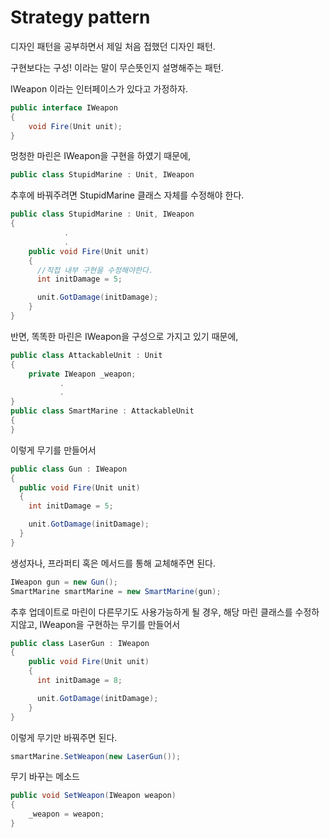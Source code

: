 <h1>Strategy pattern</h1>

디자인 패턴을 공부하면서 제일 처음 접했던 디자인 패턴.

구현보다는 구성! 이라는 말이 무슨뜻인지 설명해주는 패턴.

IWeapon 이라는 인터페이스가 있다고 가정하자.
```cs
public interface IWeapon
{
    void Fire(Unit unit);
}
```

멍청한 마린은 IWeapon을 구현을 하였기 때문에,
```cs
public class StupidMarine : Unit, IWeapon
```
추후에 바꿔주려면 StupidMarine 클래스 자체를 수정해야 한다.
```cs
public class StupidMarine : Unit, IWeapon
{
            .
            .
    public void Fire(Unit unit)
    {
      //직접 내부 구현을 수정해야한다.
      int initDamage = 5;

      unit.GotDamage(initDamage);
    }
}
```
반면, 똑똑한 마린은 IWeapon을 구성으로 가지고 있기 때문에,
```cs
public class AttackableUnit : Unit
{
    private IWeapon _weapon;
           .
           .
}
public class SmartMarine : AttackableUnit
{
}
```
이렇게 무기를 만들어서
```cs
public class Gun : IWeapon
{
  public void Fire(Unit unit)
  {
    int initDamage = 5;

    unit.GotDamage(initDamage);
  }
}
```
생성자나, 프라퍼티 혹은 메서드를 통해 교체해주면 된다.
```cs
IWeapon gun = new Gun();
SmartMarine smartMarine = new SmartMarine(gun);
```
추후 업데이트로 마린이 다른무기도 사용가능하게 될 경우, 해당 마린 클래스를 수정하지않고, IWeapon을 구현하는 무기를 만들어서
```cs
public class LaserGun : IWeapon
{
    public void Fire(Unit unit)
    {
      int initDamage = 8;

      unit.GotDamage(initDamage);
    }
}
```
이렇게 무기만 바꿔주면 된다.
```cs
smartMarine.SetWeapon(new LaserGun());
```

무기 바꾸는 메소드
```cs
public void SetWeapon(IWeapon weapon)
{
    _weapon = weapon;
}
```
